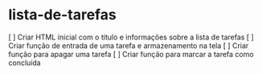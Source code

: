 # lista-de-tarefas

[ ] Criar HTML inicial com o título e informações sobre a lista de tarefas
[ ] Criar função de entrada de uma tarefa e armazenamento na tela
[ ] Criar função para apagar uma tarefa
[ ] Criar função para marcar a tarefa como concluída